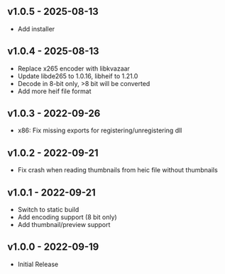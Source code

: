 ## v1.0.5 - 2025-08-13
- Add installer

## v1.0.4 - 2025-08-13
- Replace x265 encoder with libkvazaar
- Update libde265 to 1.0.16, libheif to 1.21.0
- Decode in 8-bit only, >8 bit will be converted
- Add more heif file format

## v1.0.3 - 2022-09-26
- x86: Fix missing exports for registering/unregistering dll

## v1.0.2 - 2022-09-21
- Fix crash when reading thumbnails from heic file without thumbnails

## v1.0.1 - 2022-09-21
- Switch to static build
- Add encoding support (8 bit only)
- Add thumbnail/preview support

## v1.0.0 - 2022-09-19
- Initial Release
